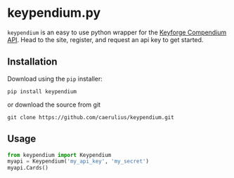 keypendium.py
=============

`keypendium` is an easy to use python wrapper for the [Keyforge Compendium API](http://keyforge-compendium). Head to the site, register, and request an api key to get started.

Installation
------------
Download using the `pip` installer:

	pip install keypendium

or download the source from git

	git clone https://github.com/caerulius/keypendium.git

Usage
-----

```python
from keypendium import Keypendium
myapi = Keypendium('my_api_key', 'my_secret')
myapi.Cards()
```